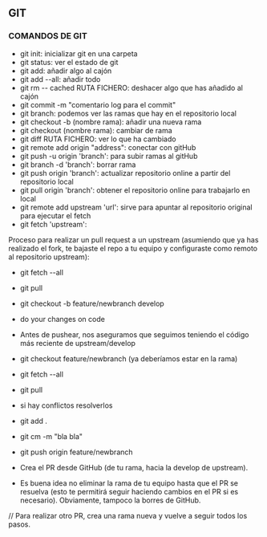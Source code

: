 ## GIT

### COMANDOS DE GIT

* git init: inicializar git en una carpeta
* git status: ver el estado de git
* git add: añadir algo al cajón
* git add --all: añadir todo
* git rm -- cached RUTA FICHERO: deshacer algo que has añadido al cajón
* git commit -m "comentario log para el commit"
* git branch: podemos ver las ramas que hay en el repositorio local
* git checkout -b (nombre rama): añadir una nueva rama
* git checkout (nombre rama): cambiar de rama
* git diff RUTA FICHERO: ver lo que ha cambiado 
* git remote add origin "address": conectar con gitHub
* git push -u origin 'branch': para subir ramas al gitHub
* git branch -d 'branch': borrar rama
* git push origin 'branch': actualizar repositorio online a partir del repositorio local
* git pull origin 'branch': obtener el repositorio online para trabajarlo en local
* git remote add upstream 'url': sirve para apuntar al repositorio original para ejecutar el fetch
* git fetch 'upstream': 

Proceso para realizar un pull request a un upstream (asumiendo que ya has realizado el fork, te bajaste el repo a tu equipo y configuraste como remoto al repositorio upstream):

- git fetch --all
- git pull
- git checkout -b feature/newbranch develop

- do your changes on code

- Antes de pushear, nos aseguramos que seguimos teniendo el código más reciente de upstream/develop 

- git checkout feature/newbranch  (ya deberíamos estar en la rama)
- git fetch --all
- git pull

- si hay conflictos resolverlos

- git add .
- git cm -m "bla bla"
- git push origin feature/newbranch

- Crea el PR desde GitHub (de tu rama, hacia la develop de upstream).
- Es buena idea no eliminar la rama de tu equipo hasta que el PR se resuelva (esto te permitirá seguir haciendo cambios en el PR si es necesario). Obviamente, tampoco la borres de GitHub.


// Para realizar otro PR, crea una rama nueva y vuelve a seguir todos los pasos.